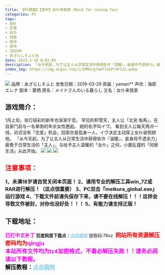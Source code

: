 ```yaml
---
title: 【PC硬盘】【官中】女仆来我家（Maid for Loving You）
categories: PC
tags:
- ADV
- 恋爱
- 女仆
- 纯爱
- 拔作
- 官中
- 2019年
- あざらしそふと社
date: 2023-2-18 8:01:00
description: 「从今天起，为了让主人从日常生活中获得些许『温暖』，妾身将不遗余力」疲惫于日常生活的「主人」，与给予主人温暖的「女仆」之间，小鹿乱撞的「同居生活」从此开始。
index_img: https://img.acgus.top/i/SMMS/g7m4TlokPrVFSJZ.webp
---
```

![](https://img.acgus.top/i/SMMS/g7m4TlokPrVFSJZ.webp)
品牌：あざらしそふと
发售日期：2019-03-29
原画：yaman**
声优：海原エレナ
剧本：栗栖
原名：メイドさんのいる暮らし
又名：女仆来我家

## 游戏简介：
1月上旬，张灯结彩的新年也渐渐宁息。
罕见的积雪天，主人公「北見 佑馬」，在自家门前与一名晕倒的年长女性邂逅。
她的名字叫イヴ。
看到主人公每天两点一线，迟迟没有「恋爱」机会，回家亦是孤身一人，イヴ决定主动穿上女仆装照顾他。
「从今天起，为了让主人从日常生活中获得些许『温暖』，妾身将不遗余力」
疲惫于日常生活的「主人」，与给予主人温暖的「女仆」之间，小鹿乱撞的「同居生活」从此开始。
![](https://img.acgus.top/i/SMMS/bnm68Q9pqIRNXxK.webp)
![](https://img.acgus.top/i/SMMS/xmH8FWNZJv3V7ji.webp)
![](https://img.acgus.top/i/SMMS/KzyVMUBNokfHAe1.webp)





## <font color=#FF0000 >注意事项：</font>
<font size=3><b>1、未满18岁请自觉关闭本页面！
2、请用专业的解压工具win_7Z或RAR进行解压！（这点很重要）
3、PC双击『meikura_global.exe』运行游戏
4、下载文件前请先保存下来，请不要在线解压！！！这样会导致文件被封，对你也没好处！！！
5、有能力请支持正版！</b></font>

## 下载地址：
<font color=#FF00FF size=3><b>已打中文补丁</b></font>
<b>百度网盘下载点：</b><a href="https://pan.baidu.com/s/19eJLyGr6JnMrUQnZm5Ncog?pwd=78oz" style="color: #87CEEB;"><b>点击跳转</b></a> 提取码:78oz
<a style="padding: 0" href="https://post.qingju.org/AD/"><img style="max-width:100%" src="https://img.acgus.top/i/2024/07/478f689b8021d8d499ab43d21acf137a.gif" alt=""></a>
<b><font color=#FF0000 size=4>网站所有资源解压密码均为</b></font><b><font color=#FF00FF size=4>qingju</font><font color=#FF0000 ></font></b><br><b><font color=#FF00FF size=4>本站所有文件均为lz4加密格式，不看必解压失败！！请务必阅读以下教程。</b></font><br><b><font color=#000 size=4>解压教程：</b><a href="https://post.qingju.org/tutorial/000/" style="color: #87CEEB;"><b>点击跳转</b></a>